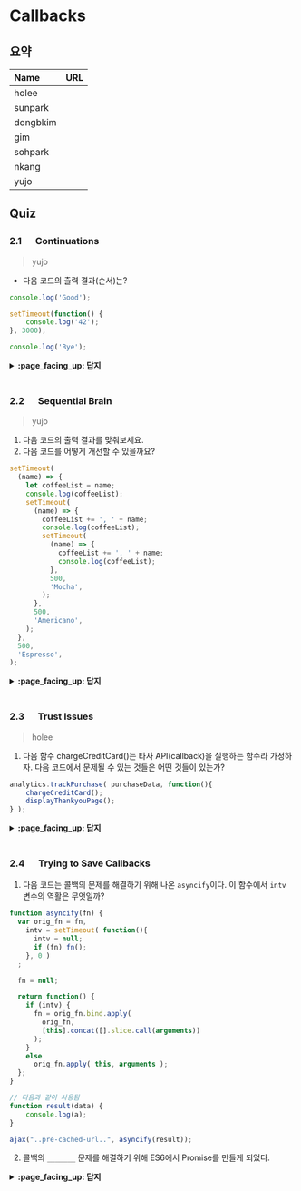 # Callbacks

## 요약
| Name | URL |
|:---|:---|
| holee |  |
| sunpark |  |
| dongbkim |  |
| gim |  |
| sohpark |  |
| nkang |  |
| yujo |  |

## Quiz

### 2.1 　  Continuations

> yujo

- 다음 코드의 출력 결과(순서)는?


```js
console.log('Good');

setTimeout(function() {
	console.log('42');
}, 3000);

console.log('Bye');
```


<details>
<summary> <b> :page_facing_up: 답지 </b>  </summary>
<div markdown="1">

`Good Bye 42`

</div>
</details>
<br>

### 2.2 　  Sequential Brain

> yujo

1. 다음 코드의 출력 결과를 맞춰보세요.
2. 다음 코드를 어떻게 개선할 수 있을까요?

```js
setTimeout(
  (name) => {
    let coffeeList = name;
    console.log(coffeeList);
    setTimeout(
      (name) => {
        coffeeList += ', ' + name;
        console.log(coffeeList);
        setTimeout(
          (name) => {
            coffeeList += ', ' + name;
            console.log(coffeeList);
          },
          500,
          'Mocha',
        );
      },
      500,
      'Americano',
    );
  },
  500,
  'Espresso',
);
```

<details>
<summary> <b> :page_facing_up: 답지 </b>  </summary>
<div markdown="1">

1. 'Espresso' -> 'Espresso, Americano' -> 'Espresso, Americano, Mocha'
2. Promise, generator, async/await 

</div>
</details>
<br>

### 2.3 　  Trust Issues

> holee

1. 다음 함수 chargeCreditCard()는 타사 API(callback)을 실행하는 함수라 가정하자. 다음 코드에서 문제될 수 있는 것들은 어떤 것들이 있는가?

```js
analytics.trackPurchase( purchaseData, function(){
	chargeCreditCard();
	displayThankyouPage();
} );
```

<details>
<summary> <b> :page_facing_up: 답지 </b>  </summary>
<div markdown="1">

1. 다음 함수 chargeCreditCard()는 타사 API(callback)을 실행하는 함수라 가정하자. 다음 코드에서 문제될 수 있는 것들은 구체적으로 어떤 것들이 있는가?

```js
analytics.trackPurchase( purchaseData, function(){
	chargeCreditCard();
	displayThankyouPage();
} );
```

- 특정 조건에서 여러 번의 callback 호출을 시도하게 타사에서 불시에 바꿀 수 있다.
- callback 호출을 일찍 혹은 호출하지않을 수 있다.
- 필요한 환경/매개 변수를 콜백에 전달하지 못 할 수 있다.
- 일부 예외나 오류를 타사에서 전달해주지  알 수 없다.

</div>
</details>
<br>

### 2.4 　  Trying to Save Callbacks

1. 다음 코드는 콜백의 문제를 해결하기 위해 나온 `asyncify`이다. 이 함수에서 `intv` 변수의 역활은 무엇일까?

```javascript
function asyncify(fn) {
  var orig_fn = fn,
    intv = setTimeout( function(){
      intv = null;
      if (fn) fn();
    }, 0 )
  ;

  fn = null;

  return function() {
    if (intv) {
      fn = orig_fn.bind.apply(
        orig_fn,
        [this].concat([].slice.call(arguments))
      );
    }
    else
      orig_fn.apply( this, arguments );
  };
}

// 다음과 같이 사용됨
function result(data) {
	console.log(a);
}

ajax("..pre-cached-url..", asyncify(result));
```

2. 콜백의 `_______` 문제를 해결하기 위해 ES6에서 Promise를 만들게 되었다.

<details>
<summary> <b> :page_facing_up: 답지 </b>  </summary>
<div markdown="1">

1. 다음 코드는 콜백의 문제를 해결하기 위해 나온 `asyncify`이다. 이 함수에서 `intv` 변수의 역활은 무엇일까?

> intv는 setTimeout이 실행된 이후에 null로 초기화되어있는데, 이는 setTimeout이 잡큐에 나온 이후 실행되는 결과이기 때문에, 하단에서 비동기 처리가 실행되었는지, 되지 않았는지 확인할 수 있는 flag로 활용된다.

2. 콜백의 **믿음 문제(trust issue)** 를 해결하기 위해 ES6에서 Promise를 만들게 되었다.

</div>
</details>
<br>

